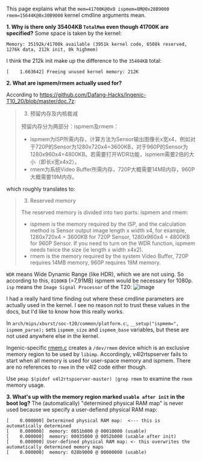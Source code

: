 This page explains what the `mem=41700K@0x0 ispmem=8M@0x28B9000 rmem=15644K@0x30B9000` kernel cmdline arguments mean.


**1. Why is there only 35404KB `TotalMem` even though 41700K are specified?**
Some space is taken by the kernel:
```
Memory: 35192k/41700k available (3951k kernel code, 6508k reserved, 1276k data, 212k init, 0k highmem)
```
I think the 212k init make up the difference to the `35404KB` total:
```
[    1.663642] Freeing unused kernel memory: 212K
```

**2. What are ispmem/rmem actually used for?**

According to https://github.com/Dafang-Hacks/Ingenic-T10_20/blob/master/doc.7z:

> 3. 预留内存及内核裁减
> 
> 预留内存分为两部分：ispmem及rmem：
> 
> * ispmem为ISP所需内存，计算方法为Sensor输出图像长x宽x4，例如对于720P的Sensor为1280x720x4=3600KB，对于960P的Sensor为1280x960x4=4800KB。若需要打开WDR功能，ispmem需要2倍的大小（即长x宽x4x2）。
> * rmem为系统Video Buffer所需内存，720P大概需要14MB内存，960P大概需要19M内存。

which roughly translates to:

> 3. Reserved memory
> 
> The reserved memory is divided into two parts: ispmem and rmem:
> 
> * ispmem is the memory required by the ISP, and the calculation method is Sensor output image length x width x4, for example, 1280x720x4 = 3600KB for 720P Sensor, 1280x960x4 = 4800KB for 960P Sensor. If you need to turn on the WDR function, ispmem needs twice the size (ie length x width x4x2).
> * rmem is the memory required by the system Video Buffer, 720P requires 14MB memory, 960P requires 19M memory.

`WDR` means Wide Dynamic Range (like HDR), which we are not using. So according to this, `8100KB` (=7,91MB) ispmem would be necessary for 1080p.
`isp` means the `Image Signal Processor` of the T20:
![image](https://user-images.githubusercontent.com/801996/79064105-63436d00-7ca6-11ea-8ad1-013328c6ea89.png)


I had a really hard time finding out where these cmdline parameters are actually used in the kernel. I see no reason not to trust these values in the docs, but I'd like to know how this really works.

In `arch/mips/xburst/soc-t20/common/platform.c`:,  `__setup("ispmem=", ispmem_parse);` sets `ispmem_size` and `ispmem_base` variables, but these are not used anywhere else in the kernel.

Ingenic-specific [rmem.c](https://github.com/Dafang-Hacks/kernel/blob/master/drivers/misc/rmem.c) creates a `/dev/rmem` device which is an exclusive memory region to be used by `libimp`. 
Accordingly, v4l2rtspserver fails to start when all memory is used for user-space memory and ispmem. There are no references to `rmem` in the v4l2 code either though.

Use `pmap $(pidof v4l2rtspserver-master) |grep rmem` to examine the `rmem` memory usage.

**3. What's up with the memory region marked `usable after init`  in the boot log?**
The (automatically) "determined physical RAM map" is never used because we specify a user-defiend physical RAM map:

```
[    0.000000] Determined physical RAM map:  <--- this is automatically determined
[    0.000000]  memory: 0051b000 @ 00010000 (usable)
[    0.000000]  memory: 00035000 @ 0052b000 (usable after init)
[    0.000000] User-defined physical RAM map: <- this overwrites the automatically determined memory maps
[    0.000000]  memory: 028b9000 @ 00000000 (usable)
```

